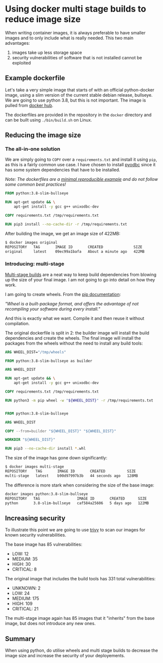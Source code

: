 # Using docker multi stage builds to reduce image size

When writing container images, it is always preferable to have smaller images and to only include 
what is really needed. This two main advantages: 

1. images take up less storage space 
2. security vulnerabilities of software that is not installed cannot be exploited

## Example dockerfile 

Let's take a very simple image that starts of with an official python-docker image, using a slim version
of the current stable debian release, bullseye. We are going to use python 3.8, but this is not important. 
The image is pulled from [docker hub](https://hub.docker.com/_/python).

The dockerfiles are provided in the repository in the `docker` directory and can be built using 
`./bin/build.sh` on Linux.

## Reducing the image size

### The all-in-one solution

We are simply going to `COPY` over a `requirements.txt` and install it using `pip`, as this is a fairly common 
use case. I have chosen to install [pyodbc](https://pypi.org/project/pyodbc/) since it has some system 
dependencies that have to be installed. 

*Note: The dockerfiles are a 
[minimal reproducible example](https://stackoverflow.com/help/minimal-reproducible-example) and do not follow 
some common best practices!*

```dockerfile
FROM python:3.8-slim-bullseye

RUN apt-get update && \
    apt-get install -y gcc g++ unixodbc-dev

COPY requirements.txt /tmp/requirements.txt

RUN pip3 install --no-cache-dir -r /tmp/requirements.txt
```

After building the image, we get an image size of 422MB:

```bash
$ docker images original
REPOSITORY   TAG       IMAGE ID       CREATED              SIZE
original     latest    09ec99a1bafa   About a minute ago   422MB
```

### Introducing: multi-stage

[Multi-stage builds](https://docs.docker.com/develop/develop-images/multistage-build/) are a neat way to keep 
build dependencies from blowing up the size of your final image. I am not going to go into detail on how they 
work. 

I am going to create wheels. From the [pip documentation](https://pip.pypa.io/en/stable/cli/pip_wheel/): 

*"Wheel is a built-package format, and offers the advantage of not recompiling your software during every 
install."* 

And this is exactly what we want. Compile it and then reuse it without compilation.

The original dockerfile is split in 2: the builder image will install the build dependencies and create the 
wheels. The final image will install the packages from the wheels without the need to install any build tools: 

```dockerfile
ARG WHEEL_DIST="/tmp/wheels"

FROM python:3.8-slim-bullseye as builder

ARG WHEEL_DIST

RUN apt-get update && \
    apt-get install -y gcc g++ unixodbc-dev

COPY requirements.txt /tmp/requirements.txt

RUN python3 -m pip wheel -w "${WHEEL_DIST}" -r /tmp/requirements.txt


FROM python:3.8-slim-bullseye

ARG WHEEL_DIST

COPY --from=builder "${WHEEL_DIST}" "${WHEEL_DIST}"

WORKDIR "${WHEEL_DIST}"

RUN pip3 --no-cache-dir install *.whl
```

The size of the image has gone down significantly:

```bash
$ docker images multi-stage
REPOSITORY    TAG       IMAGE ID       CREATED          SIZE
multi-stage   latest    b90d97997b3b   44 seconds ago   128MB
```

The difference is more stark when considering the size of the base image:

```bash
docker images python:3.8-slim-bullseye
REPOSITORY   TAG                 IMAGE ID       CREATED      SIZE
python       3.8-slim-bullseye   caf584a25606   5 days ago   122MB
```

## Increasing security

To illustrate this point we are going to use [trivy](https://github.com/aquasecurity/trivy) to scan our 
images for known security vulnerabilities.

The base image has 85 vulnerabilities: 
* LOW: 12
* MEDIUM: 35
* HIGH: 30
* CRITICAL: 8

The original image that includes the build tools has 331 total vulnerabilities:
* UNKNOWN: 2
* LOW: 24
* MEDIUM: 175
* HIGH: 109
* CRITICAL: 21

The multi-stage image again has 85 images that it "inherits" from the base image, but does not introduce any 
new ones.

## Summary

When using python, do utilise wheels and multi stage builds to decrease the image size and increase the 
security of your deployements.
